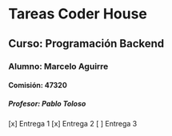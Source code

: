 # Tareas Coder House
## Curso: Programación Backend
### Alumno: Marcelo Aguirre
#### Comisión: 47320
##### Profesor: Pablo Toloso

[x] Entrega 1
[x] Entrega 2
[ ] Entrega 3